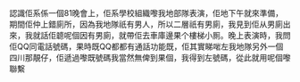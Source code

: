 認識佢系係一個81晚會上，佢系學校組織嚟我地部隊表演，佢地下午就來準備，期間佢仲上錯廁所，因為我地隊祇有男人，所以二層祇有男廁，我見到佢从男廁出來，我就話佢聼呢個因有男廁，就帶佢去車庫邊果个樓梯小厠。晚上表演時，我問佢QQ同電話號碼，果時既QQ都都有通話功能既，佢其實睇啱左我地隊另外一個四川那靚仔，佢遞過嚟既號碼我當然無俾到果個，我得到左號碼，從此就用呢個嚟聯繫